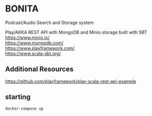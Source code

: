 # BONITA
Podcast/Audio Search and Storage system

Play/AKKA REST API with MongoDB and Minio storage built with SBT  
https://www.minio.io/  
https://www.mongodb.com/  
https://www.playframework.com/  
https://www.scala-sbt.org/  

## Additional Resources
https://github.com/playframework/play-scala-rest-api-example

## starting
```
docker-compose up
```
